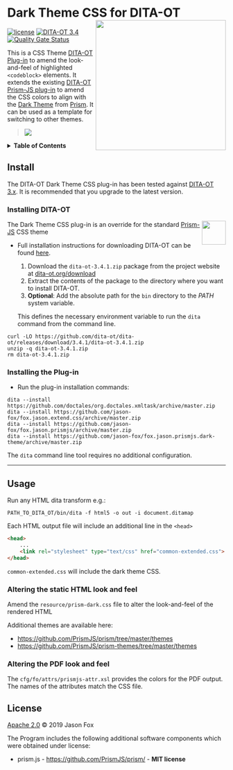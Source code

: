 # Dark Theme CSS for DITA-OT  [<img src="https://jason-fox.github.io/fox.jason.prismjs/prismjs.png" align="right" width="300">](https://prismjsdita-ot.rtfd.io/)

[![license](https://img.shields.io/github/license/jason-fox/fox.jason.prismjs.dark-theme.svg)](http://www.apache.org/licenses/LICENSE-2.0)
[![DITA-OT 3.4](https://img.shields.io/badge/DITA--OT-3.4-blue.svg)](http://www.dita-ot.org/3.4)
[![Quality Gate Status](https://sonarcloud.io/api/project_badges/measure?project=fox.jason.prismjs.dark-theme&metric=alert_status)](https://sonarcloud.io/dashboard?id=fox.jason.prismjs.dark-theme)

This is a CSS Theme [DITA-OT Plug-in](https://www.dita-ot.org/plugins) to amend the look-and-feel of highlighted `<codeblock>` elements. It extends the existing [DITA-OT Prism-JS plug-in](https://github.com/jason-fox/fox.jason.prismjs) to amend the CSS colors to align with the [Dark Theme](https://github.com/PrismJS/prism/blob/master/themes/prism-dark.css) from [Prism](https://prismjs.com/). It can be used as a template for switching to other themes.

> ![](https://jason-fox.github.io/fox.jason.prismjs/highlighted-dark.png)

<details>
<summary><strong>Table of Contents</strong></summary>

-   [Install](#install)
    -   [Installing DITA-OT](#installing-dita-ot)
    -   [Installing the Plug-in](#installing-the-plug-in)
-   [Usage](#usage)
-   [License](#license)

</details>

## Install

The DITA-OT Dark Theme CSS plug-in has been tested against [DITA-OT 3.x](http://www.dita-ot.org/download). It is
recommended that you upgrade to the latest version.

### Installing DITA-OT

<a href="https://www.dita-ot.org"><img src="https://www.dita-ot.org/images/dita-ot-logo.svg" align="right" height="55"></a>

The Dark Theme CSS plug-in is an override for the standard [Prism-JS](https://github.com/jason-fox/fox.jason.prismjs) CSS theme

-   Full installation instructions for downloading DITA-OT can be found
    [here](https://www.dita-ot.org/3.4/topics/installing-client.html).

    1.  Download the `dita-ot-3.4.1.zip` package from the project website at
        [dita-ot.org/download](https://www.dita-ot.org/download)
    2.  Extract the contents of the package to the directory where you want to install DITA-OT.
    3.  **Optional**: Add the absolute path for the `bin` directory to the _PATH_ system variable.

    This defines the necessary environment variable to run the `dita` command from the command line.

```console
curl -LO https://github.com/dita-ot/dita-ot/releases/download/3.4.1/dita-ot-3.4.1.zip
unzip -q dita-ot-3.4.1.zip
rm dita-ot-3.4.1.zip
```

### Installing the Plug-in

-   Run the plug-in installation commands:

```console
dita --install https://github.com/doctales/org.doctales.xmltask/archive/master.zip
dita --install https://github.com/jason-fox/fox.jason.extend.css/archive/master.zip
dita --install https://github.com/jason-fox/fox.jason.prismjs/archive/master.zip
dita --install https://github.com/jason-fox/fox.jason.prismjs.dark-theme/archive/master.zip
```

The `dita` command line tool requires no additional configuration.

---

## Usage

Run any HTML dita transform e.g.:

```console
PATH_TO_DITA_OT/bin/dita -f html5 -o out -i document.ditamap
```

Each HTML output file will include an additional line in the `<head>`

```html
<head>
    ...
    <link rel="stylesheet" type="text/css" href="common-extended.css">
</head>
```

`common-extended.css` will include the dark theme CSS.

### Altering the static HTML look and feel

Amend the `resource/prism-dark.css` file to alter the look-and-feel of the rendered HTML

Additional themes are available here:
* https://github.com/PrismJS/prism/tree/master/themes
* https://github.com/PrismJS/prism-themes/tree/master/themes

### Altering the PDF look and feel

The `cfg/fo/attrs/prismjs-attr.xsl` provides the colors for the PDF output. The names of the attributes match the CSS
file.


## License

[Apache 2.0](LICENSE) © 2019 Jason Fox

The Program includes the following additional software components which were obtained under license:

-   prism.js - https://github.com/PrismJS/prism/ - **MIT license**

